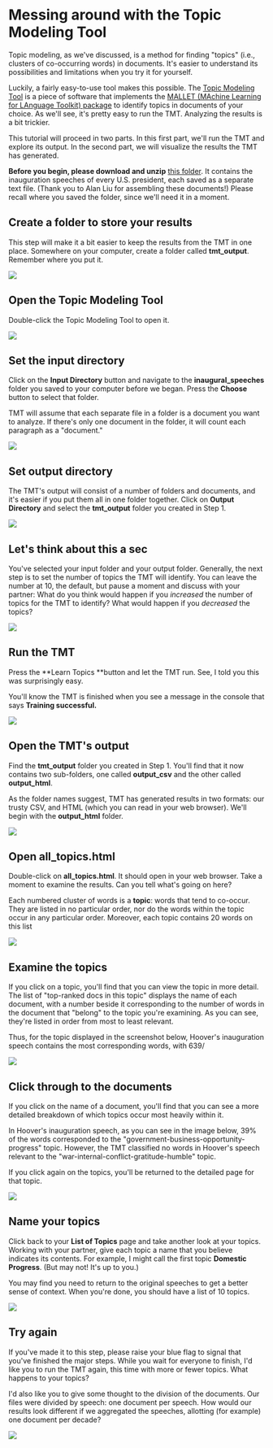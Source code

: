 # Messing around with the Topic Modeling Tool

Topic modeling, as we've discussed, is a method for finding "topics" (i.e., clusters of co-occurring words) in documents. It's easier to understand its possibilities and limitations when you try it for yourself.

Luckily, a fairly easy-to-use tool makes this possible. The [Topic Modeling Tool](https://github.com/senderle/topic-modeling-tool) is a piece of software that implements the [MALLET (MAchine Learning for LAnguage Toolkit) package](http://mallet.cs.umass.edu/topics.php) to identify topics in documents of your choice. As we'll see, it's pretty easy to run the TMT. Analyzing the results is a bit trickier.

This tutorial will proceed in two parts. In this first part, we'll run the TMT and explore its output. In the second part, we will visualize the results the TMT has generated.

**Before you begin, please download and unzip** [this folder](https://www.dropbox.com/s/3ll8bkvajl608mp/inaugural_speeches.zip?dl=0). It contains the inauguration speeches of every U.S. president, each saved as a separate text file. (Thank you to Alan Liu for assembling these documents!) Please recall where you saved the folder, since we'll need it in a moment.

## Create a folder to store your results

This step will make it a bit easier to keep the results from the TMT in one place. Somewhere on your computer, create a folder called **tmt_output**. Remember where you put it.

![][1]

[1]: images/messing-around-with-the-topic-modeling-tool/create-a-folder-to-store-your-results.png

## Open the Topic Modeling Tool

Double-click the Topic Modeling Tool to open it.

![][2]

[2]: images/messing-around-with-the-topic-modeling-tool/open-the-topic-modeling-tool.png

## Set the input directory

Click on the **Input Directory** button and navigate to the **inaugural_speeches** folder you saved to your computer before we began. Press the **Choose** button to select that folder.

TMT will assume that each separate file in a folder is a document you want to analyze. If there's only one document in the folder, it will count each paragraph as a "document."

![][3]

[3]: images/messing-around-with-the-topic-modeling-tool/set-the-input-directory.png

## Set output directory

The TMT's output will consist of a number of folders and documents, and it's easier if you put them all in one folder together. Click on **Output Directory** and select the **tmt_output** folder you created in Step 1.

![][4]

[4]: images/messing-around-with-the-topic-modeling-tool/set-output-directory.png

## Let's think about this a sec

You've selected your input folder and your output folder. Generally, the next step is to set the number of topics the TMT will identify. You can leave the number at 10, the default, but pause a moment and discuss with your partner: What do you think would happen if you *increased* the number of topics for the TMT to identify? What would happen if you *decreased* the topics?

![][5]

[5]: images/messing-around-with-the-topic-modeling-tool/let-s-think-about-this-a-sec.png

## Run the TMT

Press the **Learn Topics **button and let the TMT run. See, I told you this was surprisingly easy.

You'll know the TMT is finished when you see a message in the console that says **Training successful.**

![][6]

[6]: images/messing-around-with-the-topic-modeling-tool/run-the-tmt.png

## Open the TMT's output

Find the **tmt_output** folder you created in Step 1. You'll find that it now contains two sub-folders, one called **output_csv** and the other called **output_html**. 

As the folder names suggest, TMT has generated results in two formats: our trusty CSV, and HTML (which you can read in your web browser). We'll begin with the **output_html** folder.

![][7]

[7]: images/messing-around-with-the-topic-modeling-tool/open-the-tmt-s-output.png

## Open all_topics.html

Double-click on **all_topics.html**. It should open in your web browser. Take a moment to examine the results. Can you tell what's going on here?

Each numbered cluster of words is a **topic**: words that tend to co-occur. They are listed in no particular order, nor do the words within the topic occur in any particular order. Moreover, each topic contains 20 words on this list

![][8]

[8]: images/messing-around-with-the-topic-modeling-tool/open-all_topicshtml.png

## Examine the topics

If you click on a topic, you'll find that you can view the topic in more detail. The list of "top-ranked docs in this topic" displays the name of each document, with a number beside it corresponding to the number of words in the document that "belong" to the topic you're examining. As you can see, they're listed in order from most to least relevant.

Thus, for the topic displayed in the screenshot below, Hoover's inauguration speech contains the most corresponding words, with 639/

![][9]

[9]: images/messing-around-with-the-topic-modeling-tool/examine-the-topics.png

## Click through to the documents

If you click on the name of a document, you'll find that you can see a more detailed breakdown of which topics occur most heavily within it. 

In Hoover's inauguration speech, as you can see in the image below, 39% of the words corresponded to the "government-business-opportunity-progress" topic. However, the TMT classified no words in Hoover's speech relevant to the "war-internal-conflict-gratitude-humble" topic.

If you click again on the topics, you'll be returned to the detailed page for that topic.

![][10]

[10]: images/messing-around-with-the-topic-modeling-tool/click-through-to-the-documents.png

## Name your topics

Click back to your **List of Topics** page and take another look at your topics. Working with your partner, give each topic a name that you believe indicates its contents. For example, I might call the first topic **Domestic Progress**. (But may not! It's up to you.)

You may find you need to return to the original speeches to get a better sense of context. When you're done, you should have a list of 10 topics.

![][11]

[11]: images/messing-around-with-the-topic-modeling-tool/name-your-topics.png

## Try again

If you've made it to this step, please raise your blue flag to signal that you've finished the major steps. While you wait for everyone to finish, I'd like you to run the TMT again, this time with more or fewer topics. What happens to your topics?

I'd also like you to give some thought to the division of the documents. Our files were divided by speech: one document per speech. How would our results look different if we aggregated the speeches, allotting (for example) one document per decade?

![][12]

[12]: images/messing-around-with-the-topic-modeling-tool/try-again.png